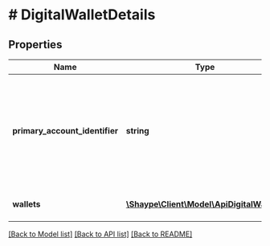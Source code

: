 # # DigitalWalletDetails

## Properties

Name | Type | Description | Notes
------------ | ------------- | ------------- | -------------
**primary_account_identifier** | **string** | Identifier of the first wallet&#39;s (if more than one) creator PAN reference, as returned by wallet provider. | [optional]
**wallets** | [**\Shaype\Client\Model\ApiDigitalWallet[]**](ApiDigitalWallet.md) | List of the digital wallets | [optional]

[[Back to Model list]](../../README.md#models) [[Back to API list]](../../README.md#endpoints) [[Back to README]](../../README.md)
